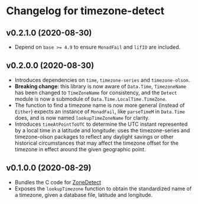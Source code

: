 # Changelog for timezone-detect

## v0.2.1.0 (2020-08-30)

* Depend on `base >= 4.9` to ensure `MonadFail` and `lifIO` are included.

## v0.2.0.0 (2020-08-30)

* Introduces dependencies on `time`, `timezone-series` and `timezone-olson`.
* __Breaking change__: this library is now aware of `Data.Time`, `TimezoneName` has been changed
  to `TimeZoneName` for consistency, and the `Detect` module is now a submodule of `Data.Time.LocalTime.TimeZone`.
* The function to find a timezone name is now more general (instead of `Either`) expects an instance of `MonadFail`,
  like `parseTimeM` in `Data.Time` does, and is now named `lookupTimeZoneName` for clarity.
* Introduces `timeAtPointToUTC` to determine the UTC instant represented by a local time in a latitude
  and longitude: uses the timezone-series and timezone-olson packages to reflect any daylight savings
  or other historical circumstances that may affect the timezone offset for the timezone in effect
  around the given geographic point.


## v0.1.0.0 (2020-08-29)

* Bundles the C code for [ZoneDetect](https://github.com/BertoldVdb/ZoneDetect)
* Exposes the `lookupTimezone` function to obtain the standardized name of a timezone, given
  a database file, latitude and longitude.
